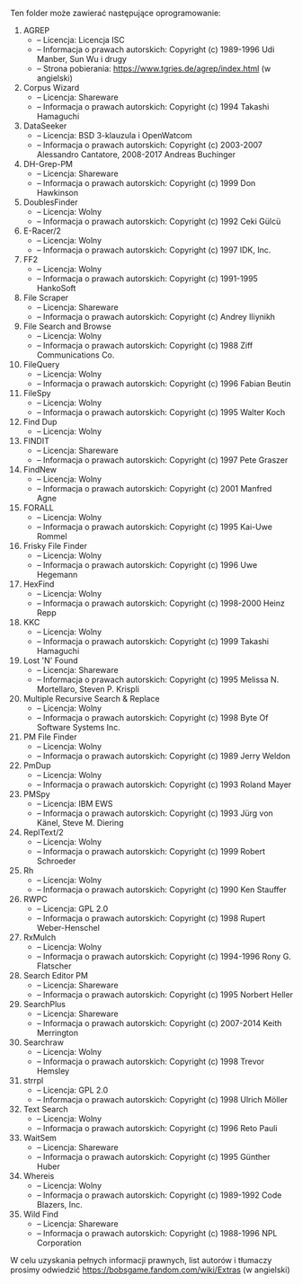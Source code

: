 Ten folder może zawierać następujące oprogramowanie:

1. AGREP
   - – Licencja: Licencja ISC
   - – Informacja o prawach autorskich: Copyright (c) 1989-1996 Udi Manber, Sun Wu i drugy
   - – Strona pobierania: https://www.tgries.de/agrep/index.html (w angielski)
2. Corpus Wizard
   - – Licencja: Shareware
   - – Informacja o prawach autorskich: Copyright (c) 1994 Takashi Hamaguchi
3. DataSeeker
   - – Licencja: BSD 3-klauzula i OpenWatcom
   - – Informacja o prawach autorskich: Copyright (c) 2003-2007 Alessandro Cantatore, 2008-2017 Andreas Buchinger
4. DH-Grep-PM
   - – Licencja: Shareware
   - – Informacja o prawach autorskich: Copyright (c) 1999 Don Hawkinson
5. DoublesFinder
   - – Licencja: Wolny
   - – Informacja o prawach autorskich: Copyright (c) 1992 Ceki Gülcü
6. E-Racer/2
   - – Licencja: Wolny
   - – Informacja o prawach autorskich: Copyright (c) 1997 IDK, Inc.
7. FF2
   - – Licencja: Wolny
   - – Informacja o prawach autorskich: Copyright (c) 1991-1995 HankoSoft
8. File Scraper
   - – Licencja: Shareware
   - – Informacja o prawach autorskich: Copyright (c) Andrey Iliynikh
9. File Search and Browse
   - – Licencja: Wolny
   - – Informacja o prawach autorskich: Copyright (c) 1988 Ziff Communications Co.
10. FileQuery
    - – Licencja: Wolny
    - – Informacja o prawach autorskich: Copyright (c) 1996 Fabian Beutin
11. FileSpy
    - – Licencja: Wolny
    - – Informacja o prawach autorskich: Copyright (c) 1995 Walter Koch
12. Find Dup
    - – Licencja: Wolny
13. FINDIT
    - – Licencja: Shareware
    - – Informacja o prawach autorskich: Copyright (c) 1997 Pete Graszer
14. FindNew
    - – Licencja: Wolny
    - – Informacja o prawach autorskich: Copyright (c) 2001 Manfred Agne
15. FORALL
    - – Licencja: Wolny
    - – Informacja o prawach autorskich: Copyright (c) 1995 Kai-Uwe Rommel
16. Frisky File Finder
    - – Licencja: Wolny
    - – Informacja o prawach autorskich: Copyright (c) 1996 Uwe Hegemann
17. HexFind
    - – Licencja: Wolny
    - – Informacja o prawach autorskich: Copyright (c) 1998-2000 Heinz Repp
18. KKC
    - – Licencja: Wolny
    - – Informacja o prawach autorskich: Copyright (c) 1999 Takashi Hamaguchi
19. Lost 'N' Found
    - – Licencja: Shareware
    - – Informacja o prawach autorskich: Copyright (c) 1995 Melissa N. Mortellaro, Steven P. Krispli
20. Multiple Recursive Search & Replace
    - – Licencja: Wolny
    - – Informacja o prawach autorskich: Copyright (c) 1998 Byte Of Software Systems Inc.
21. PM File Finder
    - – Licencja: Wolny
    - – Informacja o prawach autorskich: Copyright (c) 1989 Jerry Weldon
22. PmDup
    - – Licencja: Wolny
    - – Informacja o prawach autorskich: Copyright (c) 1993 Roland Mayer
23. PMSpy
    - – Licencja: IBM EWS
    - – Informacja o prawach autorskich: Copyright (c) 1993 Jürg von Känel, Steve M. Diering
24. ReplText/2
    - – Licencja: Wolny
    - – Informacja o prawach autorskich: Copyright (c) 1999 Robert Schroeder
25. Rh
    - – Licencja: Wolny
    - – Informacja o prawach autorskich: Copyright (c) 1990 Ken Stauffer
26. RWPC
    - – Licencja: GPL 2.0
    - – Informacja o prawach autorskich: Copyright (c) 1998 Rupert Weber-Henschel
27. RxMulch
    - – Licencja: Wolny
    - – Informacja o prawach autorskich: Copyright (c) 1994-1996 Rony G. Flatscher
28. Search Editor PM
    - – Licencja: Shareware
    - – Informacja o prawach autorskich: Copyright (c) 1995 Norbert Heller
29. SearchPlus
    - – Licencja: Shareware
    - – Informacja o prawach autorskich: Copyright (c) 2007-2014 Keith Merrington
30. Searchraw
    - – Licencja: Wolny
    - – Informacja o prawach autorskich: Copyright (c) 1998 Trevor Hemsley
31. strrpl
    - – Licencja: GPL 2.0
    - – Informacja o prawach autorskich: Copyright (c) 1998 Ulrich Möller
32. Text Search
    - – Licencja: Wolny
    - – Informacja o prawach autorskich: Copyright (c) 1996 Reto Pauli
33. WaitSem
    - – Licencja: Shareware
    - – Informacja o prawach autorskich: Copyright (c) 1995 Günther Huber
34. Whereis
    - – Licencja: Wolny
    - – Informacja o prawach autorskich: Copyright (c) 1989-1992 Code Blazers, Inc.
35. Wild Find
    - – Licencja: Shareware
    - – Informacja o prawach autorskich: Copyright (c) 1988-1996 NPL Corporation

W celu uzyskania pełnych informacji prawnych, list autorów i tłumaczy prosimy odwiedzić https://bobsgame.fandom.com/wiki/Extras (w angielski)
